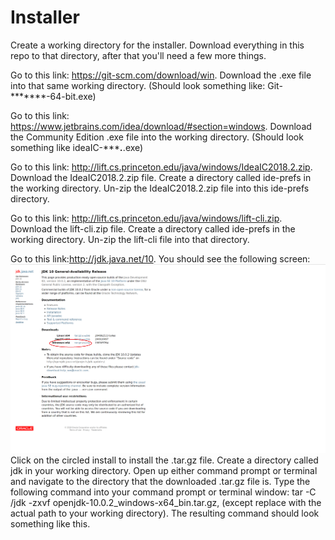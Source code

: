 # Installer
Create a working directory for the installer. Download everything in this repo to that directory, after that you'll need a few more things. 

Go to this link: https://git-scm.com/download/win. Download the .exe file into that same working directory. (Should look something like: Git-*******-64-bit.exe)

Go to this link: https://www.jetbrains.com/idea/download/#section=windows. Download the Community Edition .exe file into the working directory. (Should look something like ideaIC-******.***.exe)

Go to this link: http://lift.cs.princeton.edu/java/windows/IdeaIC2018.2.zip. Download the IdeaIC2018.2.zip file. Create a directory called ide-prefs in the working directory. Un-zip the IdeaIC2018.2.zip file into this ide-prefs directory.

Go to this link: http://lift.cs.princeton.edu/java/windows/lift-cli.zip. Download the lift-cli.zip file. Create a directory called ide-prefs in the working directory. Un-zip the lift-cli file into that directory. 

Go to this link:http://jdk.java.net/10. You should see the following screen:
![alt_text](https://github.com/chrispan68/Installer/blob/master/openjdksnapshot.png)
Click on the circled install to install the .tar.gz file. Create a directory called jdk in your working directory. Open up either command prompt or terminal and navigate to the directory that the downloaded .tar.gz file is. Type the following command into your command prompt or terminal window: tar -C <path to working directory>/jdk -zxvf openjdk-10.0.2_windows-x64_bin.tar.gz, (except replace <path to working directory> with the actual path to your working directory). The resulting command should look something like this.
  
  
